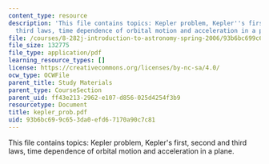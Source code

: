 ```yaml
---
content_type: resource
description: 'This file contains topics: Kepler problem, Kepler''s first, second and
  third laws, time dependence of orbital motion and acceleration in a plane.'
file: /courses/8-282j-introduction-to-astronomy-spring-2006/93b6bc699c653da0efd67170a90c7c81_kepler_prob.pdf
file_size: 132775
file_type: application/pdf
learning_resource_types: []
license: https://creativecommons.org/licenses/by-nc-sa/4.0/
ocw_type: OCWFile
parent_title: Study Materials
parent_type: CourseSection
parent_uid: ff43e213-2962-e107-d856-025d4254f3b9
resourcetype: Document
title: kepler_prob.pdf
uid: 93b6bc69-9c65-3da0-efd6-7170a90c7c81
---
```

This file contains topics: Kepler problem, Kepler's first, second and third laws, time dependence of orbital motion and acceleration in a plane.